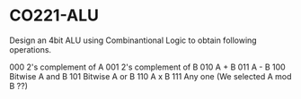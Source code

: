 # CO221-ALU

Design an 4bit ALU using Combinantional Logic to obtain following operations.

000   2's complement of A
001   2's complement of B
010   A + B
011   A - B
100   Bitwise A and B
101   Bitwise A or B
110   A x B
111   Any one (We selected A mod B ??)
